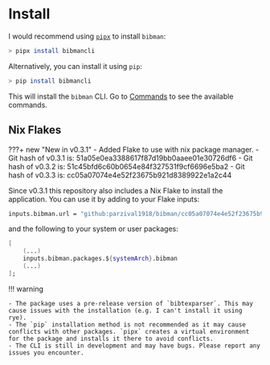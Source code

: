 # Install

I would recommend using [`pipx`](https://github.com/pypa/pipx) to install `bibman`:

```bash
> pipx install bibmancli
```

Alternatively, you can install it using `pip`:

```bash
> pip install bibmancli
```

This will install the `bibman` CLI. Go to [Commands](./commands/add.md) to see the available commands.

## Nix Flakes

???+ new "New in v0.3.1"
    - Added Flake to use with nix package manager.
    - Git hash of v0.3.1 is: 51a05e0ea3388617f87d19bb0aaee01e30726df6
    - Git hash of v0.3.2 is: 51c45bfd6c60b0654e84f327531f9cf6696e5ba2
    - Git hash of v0.3.3 is: cc05a07074e4e52f23675b921d8389922e1a2c44

Since v0.3.1 this repository also includes a Nix Flake to install the application. You can use it by adding to your Flake inputs:

```nix
inputs.bibman.url = "github:parzival1918/bibman/cc05a07074e4e52f23675b921d8389922e1a2c44";
```

and the following to your system or user packages:

```nix
[
    (...)
    inputs.bibman.packages.${systemArch}.bibman
    (...)
];
```

!!! warning

    - The package uses a pre-release version of `bibtexparser`. This may cause issues with the installation (e.g. I can't install it using rye).
    - The `pip` installation method is not recommended as it may cause conflicts with other packages. `pipx` creates a virtual environment for the package and installs it there to avoid conflicts.
    - The CLI is still in development and may have bugs. Please report any issues you encounter.
